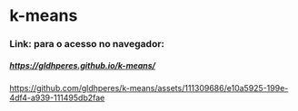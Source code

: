 # k-means
### Link: para o acesso no navegador:
##### https://gldhperes.github.io/k-means/
https://github.com/gldhperes/k-means/assets/111309686/e10a5925-199e-4df4-a939-111495db2fae

